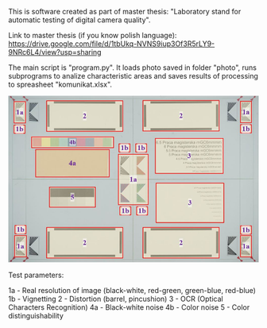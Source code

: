 

This is software created as part of master thesis: "Laboratory stand for automatic testing of digital camera quality".

Link to master thesis (if you know polish language): https://drive.google.com/file/d/1tbUkq-NVNS9iup3Of3R5rLY9-9NRc6L4/view?usp=sharing

The main script is "program.py". It loads photo saved in folder "photo", runs subprograms to analize characteristic areas and saves results of processing to spreasheet "komunikat.xlsx".

![This is image.](https://github.com/szymonbcoding/Master-thesis/blob/main/plansza_real_photo_obszary.JPG)

Test parameters:

1a - Real resolution of image (black-white, red-green, green-blue, red-blue)
1b - Vignetting
2 - Distortion (barrel, pincushion)
3 - OCR (Optical Characters Recognition)
4a - Black-white noise
4b - Color noise
5 - Color distinguishability






